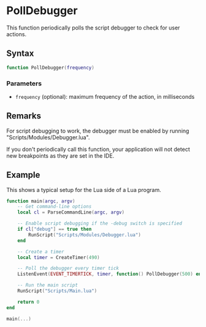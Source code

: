# PollDebugger

This function periodically polls the script debugger to check for user actions.

## Syntax

```lua
function PollDebugger(frequency)
```

### Parameters

- `frequency` (optional): maximum frequency of the action, in milliseconds

## Remarks

For script debugging to work, the debugger must be enabled by running "Scripts/Modules/Debugger.lua".

If you don't periodically call this function, your application will not detect new breakpoints as they are set in the IDE.

## Example

This shows a typical setup for the Lua side of a Lua program.

```lua
function main(argc, argv)
    -- Get command-line options
    local cl = ParseCommandLine(argc, argv)

    -- Enable script debugging if the -debug switch is specified
    if cl["debug"] == true then
        RunScript("Scripts/Modules/Debugger.lua")
    end

    -- Create a timer
    local timer = CreateTimer(490)

    -- Poll the debugger every timer tick
    ListenEvent(EVENT_TIMERTICK, timer, function() PollDebugger(500) end)

    -- Run the main script
    RunScript("Scripts/Main.lua")

    return 0
end

main(...)
```